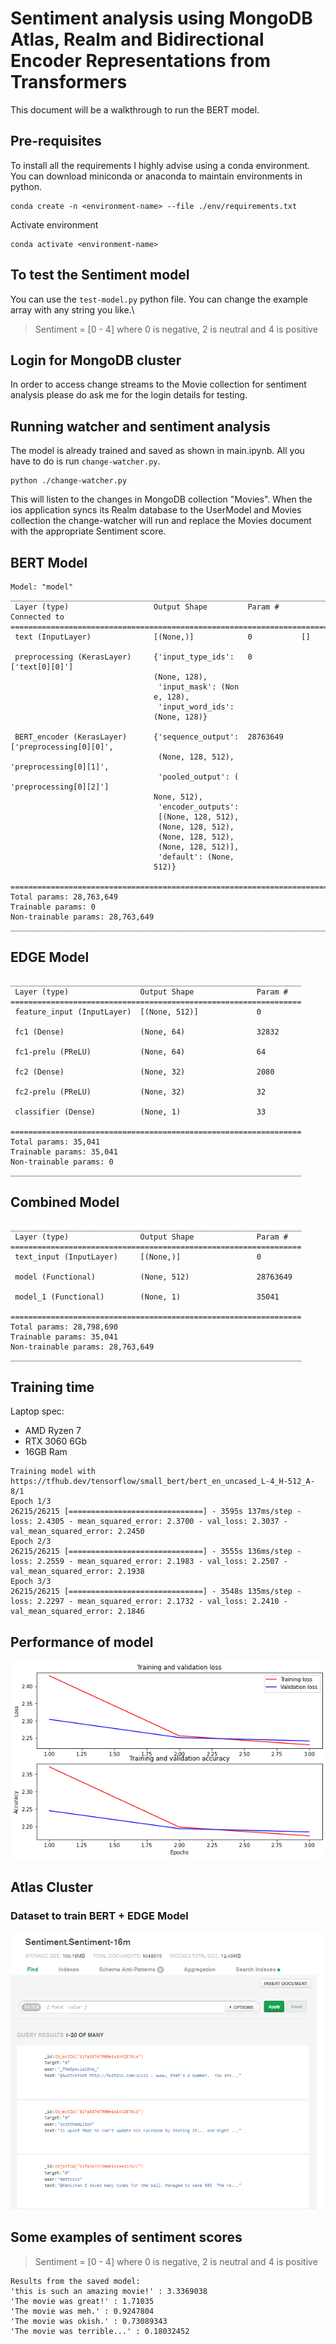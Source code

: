 # Sentiment analysis using MongoDB Atlas, Realm and Bidirectional Encoder Representations from Transformers

This document will be a walkthrough to run the BERT model.

## Pre-requisites
To install all the requirements I highly advise using a conda environment. You can download miniconda or anaconda to maintain environments in python.

```
conda create -n <environment-name> --file ./env/requirements.txt
```

Activate environment
```
conda activate <environment-name>
```

## To test the Sentiment model
You can use the `test-model.py` python file. You can change the example array with any string you like.\
> Sentiment = [0 - 4] where 0 is negative, 2 is neutral and 4 is positive


## Login for MongoDB cluster
In order to access change streams to the Movie collection for sentiment analysis please do ask me for the login details for testing.

## Running watcher and sentiment analysis

The model is already trained and saved as shown in main.ipynb. All you have to do is run `change-watcher.py`.

```
python ./change-watcher.py
```
This will listen to the changes in MongoDB collection "Movies". When the ios application syncs its Realm database to the UserModel and Movies collection the change-watcher will run and replace the Movies document with the appropriate Sentiment score.

## BERT Model

```
Model: "model"
__________________________________________________________________________________________________
 Layer (type)                   Output Shape         Param #     Connected to                     
==================================================================================================
 text (InputLayer)              [(None,)]            0           []                               
                                                                                                  
 preprocessing (KerasLayer)     {'input_type_ids':   0           ['text[0][0]']                   
                                (None, 128),                                                      
                                 'input_mask': (Non                                               
                                e, 128),                                                          
                                 'input_word_ids':                                                
                                (None, 128)}                                                      
                                                                                                  
 BERT_encoder (KerasLayer)      {'sequence_output':  28763649    ['preprocessing[0][0]',          
                                 (None, 128, 512),                'preprocessing[0][1]',          
                                 'pooled_output': (               'preprocessing[0][2]']          
                                None, 512),                                                       
                                 'encoder_outputs':                                               
                                 [(None, 128, 512),                                               
                                 (None, 128, 512),                                                
                                 (None, 128, 512),                                                
                                 (None, 128, 512)],                                               
                                 'default': (None,                                                
                                512)}                                                             
                                                                                                  
==================================================================================================
Total params: 28,763,649
Trainable params: 0
Non-trainable params: 28,763,649
__________________________________________________________________________________________________
```

## EDGE Model
```
_________________________________________________________________
 Layer (type)                Output Shape              Param #   
=================================================================
 feature_input (InputLayer)  [(None, 512)]             0         
                                                                 
 fc1 (Dense)                 (None, 64)                32832     
                                                                 
 fc1-prelu (PReLU)           (None, 64)                64        
                                                                 
 fc2 (Dense)                 (None, 32)                2080      
                                                                 
 fc2-prelu (PReLU)           (None, 32)                32        
                                                                 
 classifier (Dense)          (None, 1)                 33        
                                                                 
=================================================================
Total params: 35,041
Trainable params: 35,041
Non-trainable params: 0
_________________________________________________________________
```

## Combined Model

```
_________________________________________________________________
 Layer (type)                Output Shape              Param #   
=================================================================
 text_input (InputLayer)     [(None,)]                 0         
                                                                 
 model (Functional)          (None, 512)               28763649  
                                                                 
 model_1 (Functional)        (None, 1)                 35041     
                                                                 
=================================================================
Total params: 28,798,690
Trainable params: 35,041
Non-trainable params: 28,763,649
_________________________________________________________________
```

## Training time 

Laptop spec:
- AMD Ryzen 7
- RTX 3060 6Gb
- 16GB Ram

```
Training model with https://tfhub.dev/tensorflow/small_bert/bert_en_uncased_L-4_H-512_A-8/1
Epoch 1/3
26215/26215 [==============================] - 3595s 137ms/step - loss: 2.4305 - mean_squared_error: 2.3700 - val_loss: 2.3037 - val_mean_squared_error: 2.2450
Epoch 2/3
26215/26215 [==============================] - 3555s 136ms/step - loss: 2.2559 - mean_squared_error: 2.1983 - val_loss: 2.2507 - val_mean_squared_error: 2.1938
Epoch 3/3
26215/26215 [==============================] - 3548s 135ms/step - loss: 2.2297 - mean_squared_error: 2.1732 - val_loss: 2.2410 - val_mean_squared_error: 2.1846
```

## Performance of model

![Performance Graph](./images/output.png)

## Atlas Cluster
### Dataset to train BERT + EDGE Model
![Atlas Sentiment 16m](./images/sentiment-16m-atlas.png)

## Some examples of sentiment scores

> Sentiment = [0 - 4] where 0 is negative, 2 is neutral and 4 is positive
```
Results from the saved model:
'this is such an amazing movie!' : 3.3369038 
'The movie was great!' : 1.71035 
'The movie was meh.' : 0.9247804
'The movie was okish.' : 0.73089343
'The movie was terrible...' : 0.18032452
 ```